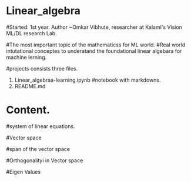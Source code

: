 # Linear_algebra

#Started: 1st year. Author ~Omkar Vibhute, researcher at Kalaml's Vision ML/DL research Lab. 

#The most important topic of the mathematicss for ML world. 
#Real world intutational conceptes to underatand the foundational linear algebara for machine lerning. 

#projects consists three files.
1. Linear_algebraa-learning.ipynb #notebook with markdowns. 
2. README.md

# Content. 
#system of linear equations. 

#Vector space

#span of the vector space

#Orthogonalityi in Vector space

#Eigen Values

